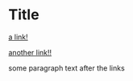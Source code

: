 # Title

[a link!](https://something.com)

[another link!!](some-page.html)

some paragraph text after the links